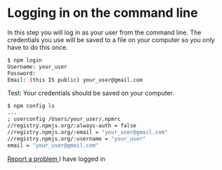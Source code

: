 # Logging in on the command line

In this step you will log in as your user from the command line. The credentials
you use will be saved to a file on your computer so you only have to do this
once.

```sh
$ npm login
Username: your_user
Password:
Email: (this IS public) your_user@gmail.com
```

<div class="test">
Test: Your credentials should be saved on your computer.

```sh
$ npm config ls
...
; userconfig /Users/your_user/.npmrc
//registry.npmjs.org/:always-auth = false
//registry.npmjs.org/:email = "your_user@gmail.com"
//registry.npmjs.org/:username = "your_user"
email = "your_user@gmail.com"
```
</div>

<a class="btn btn-lg btn-default" href="#" data-toggle="modal" data-target="#js-report-problem-modal">
Report a problem
</a>
<a class="btn btn-lg btn-primary js-button js-complete">
I have logged in
</a>
